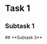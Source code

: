 # **Task 1**
## **Subtask 1**
<p style="color:#F​​F000​0" ##### Brak możliwości wykonania egzaminu.</p> 
## **Subtask 3**
